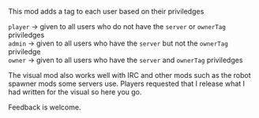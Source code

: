 This mod adds a tag to each user based on their priviledges

`player` -> given to all users who do not have the `server` or `ownerTag` priviledges  
`admin` -> given to all users who have the `server` but not the `ownerTag` priviledge  
`owner` -> given to all users who have the `server` and `ownerTag` priviledges

The visual mod also works well with IRC and other mods such as the robot spawner mods some servers use.
Players requested that I release what I had written for the visual so here you go.

Feedback is welcome.
